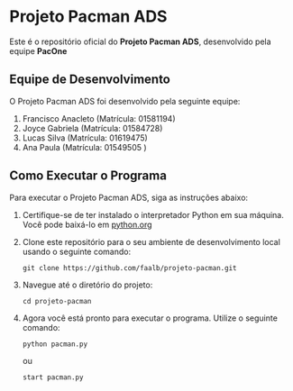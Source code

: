 # Projeto Pacman ADS

Este é o repositório oficial do **Projeto Pacman ADS**, desenvolvido pela equipe **PacOne**

## Equipe de Desenvolvimento

O Projeto Pacman ADS foi desenvolvido pela seguinte equipe:

1. Francisco Anacleto (Matrícula: 01581194)
2. Joyce Gabriela (Matrícula: 01584728)
3. Lucas Silva (Matrícula: 01619475)
4. Ana Paula (Matrícula: 01549505 )

## Como Executar o Programa

Para executar o Projeto Pacman ADS, siga as instruções abaixo:

1. Certifique-se de ter instalado o interpretador Python em sua máquina. Você pode baixá-lo em [python.org](https://www.python.org/downloads/)

2. Clone este repositório para o seu ambiente de desenvolvimento local usando o seguinte comando:

   ```
   git clone https://github.com/faalb/projeto-pacman.git
   ```

3. Navegue até o diretório do projeto:

   ```
   cd projeto-pacman
   ```

4. Agora você está pronto para executar o programa. Utilize o seguinte comando:

   ```
   python pacman.py
   ```
   ou 
   
   ```
   start pacman.py
   ```
